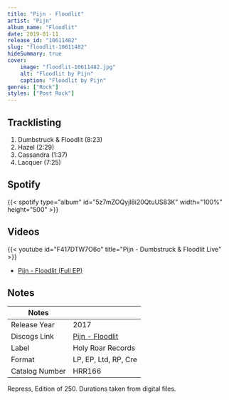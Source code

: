 ```yaml
---
title: "Pijn - Floodlit"
artist: "Pijn"
album_name: "Floodlit"
date: 2019-01-11
release_id: "10611482"
slug: "floodlit-10611482"
hideSummary: true
cover:
    image: "floodlit-10611482.jpg"
    alt: "Floodlit by Pijn"
    caption: "Floodlit by Pijn"
genres: ["Rock"]
styles: ["Post Rock"]
---
```

## Tracklisting
1. Dumbstruck & Floodlit (8:23)
2. Hazel (2:29)
3. Cassandra (1:37)
4. Lacquer (7:25)
## Spotify
{{< spotify type="album" id="5z7mZOQyjl8i20QtuUS83K" width="100%" height="500" >}}

## Videos
{{< youtube id="F417DTW7O6o" title="Pijn - Dumbstruck & Floodlit Live" >}}
- [Pijn - Floodlit (Full EP)](https://www.youtube.com/watch?v=GNzTHF8HsKY)

## Notes
| Notes          |             |
| ---------------| ----------- |
| Release Year   | 2017 |
| Discogs Link   | [Pijn - Floodlit](https://www.discogs.com/release/10611482-Pijn-Floodlit) |
| Label          | Holy Roar Records |
| Format         | LP, EP, Ltd, RP, Cre |
| Catalog Number | HRR166 |

Repress, Edition of 250.  Durations taken from digital files. 
